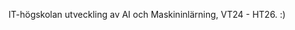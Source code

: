 IT-högskolan utveckling av AI och Maskininlärning, VT24 - HT26. 
:) 

<!---
k3wa00/k3wa00 is a ✨ special ✨ repository because its `README.md` (this file) appears on your GitHub profile.
You can click the Preview link to take a look at your changes.
--->
